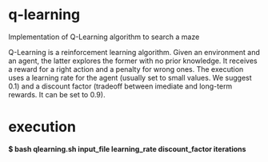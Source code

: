 # q-learning
Implementation of Q-Learning algorithm to search a maze

Q-Learning is a reinforcement learning algorithm. Given an environment and an agent, the latter explores the former with no prior knowledge. It receives a reward for a right action and a penalty for wrong ones. The execution uses a learning rate for the agent (usually set to small values. We suggest 0.1) and a discount factor (tradeoff between imediate and long-term rewards. It can be set to 0.9).

# execution
__$ bash qlearning.sh input\_file learning\_rate discount\_factor iterations__

